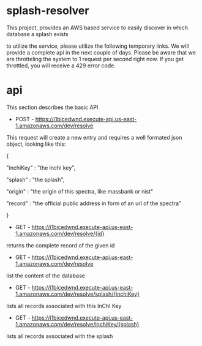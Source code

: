 # splash-resolver
This project, provides an AWS based service to easily discover in which database a splash exists

to utilize the service, please utilize the following temporary links. We will provide a complete api in the
next couple of days. Please be aware that we are throtteling the system to 1 request per second right now. If you get throttled, you will receive
a 429 error code.

# api

This section describes the basic API

*  POST - https://i1bicedwnd.execute-api.us-east-1.amazonaws.com/dev/resolve

This request will create a new entry and requires a well formated json object, looking like this:

{

 "inchiKey" : "the inchi key",

 "splash" : "the splash",

 "origin" : "the origin of this spectra, like massbank or nist"

 "record" : "the official public address in form of an url of the spectra"

}

*  GET - https://i1bicedwnd.execute-api.us-east-1.amazonaws.com/dev/resolve/{id}

returns the complete record of the given id

*  GET - https://i1bicedwnd.execute-api.us-east-1.amazonaws.com/dev/resolve

list the content of the database

*  GET - https://i1bicedwnd.execute-api.us-east-1.amazonaws.com/dev/resolve/splash/{inchiKey}

lists all records associated with this InChI Key

*  GET - https://i1bicedwnd.execute-api.us-east-1.amazonaws.com/dev/resolve/inchiKey/{splash}

lists all records associated with the splash